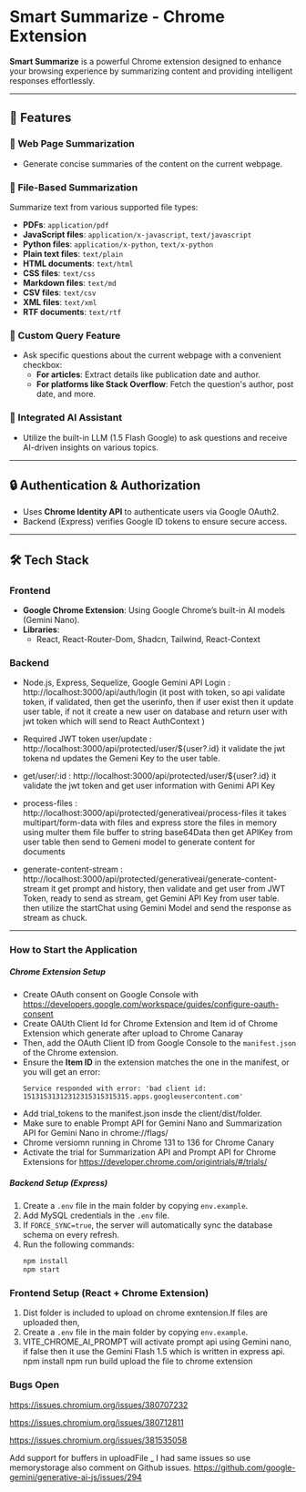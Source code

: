 # Smart Summarize - Chrome Extension

**Smart Summarize** is a powerful Chrome extension designed to enhance your browsing experience by summarizing content and providing intelligent responses effortlessly.

---

## 🚀 Features

### 🔹 Web Page Summarization
- Generate concise summaries of the content on the current webpage.

### 🔹 File-Based Summarization
Summarize text from various supported file types:
- **PDFs**: `application/pdf`
- **JavaScript files**: `application/x-javascript`, `text/javascript`
- **Python files**: `application/x-python`, `text/x-python`
- **Plain text files**: `text/plain`
- **HTML documents**: `text/html`
- **CSS files**: `text/css`
- **Markdown files**: `text/md`
- **CSV files**: `text/csv`
- **XML files**: `text/xml`
- **RTF documents**: `text/rtf`

### 🔹 Custom Query Feature
- Ask specific questions about the current webpage with a convenient checkbox:
  - **For articles**: Extract details like publication date and author.
  - **For platforms like Stack Overflow**: Fetch the question's author, post date, and more.

### 🔹 Integrated AI Assistant
- Utilize the built-in LLM (1.5 Flash Google) to ask questions and receive AI-driven insights on various topics.

---

## 🔒 Authentication & Authorization

- Uses **Chrome Identity API** to authenticate users via Google OAuth2.
- Backend (Express) verifies Google ID tokens to ensure secure access.

---

## 🛠️ Tech Stack

### **Frontend**
- **Google Chrome Extension**: Using Google Chrome’s built-in AI models (Gemini Nano).
- **Libraries**:
  - React, React-Router-Dom, Shadcn, Tailwind, React-Context

### **Backend**
- Node.js, Express, Sequelize, Google Gemini API
Login : http://localhost:3000/api/auth/login 
(it post with token, so api validate token, if validated, then get the userinfo, then if user exist then it update user table, if not it create a new user on database and return user with jwt token which will send to React AuthContext )

- Required JWT token 
user/update : http://localhost:3000/api/protected/user/${user?.id} it validate the jwt tokena nd updates the Gemeni Key to the user table. 

- get/user/:id : http://localhost:3000/api/protected/user/${user?.id} it validate the jwt token and get user information with Genimi API Key

- process-files : http://localhost:3000/api/protected/generativeai/process-files
it takes multipart/form-data with files and express store the files in memory using multer them file buffer to string base64Data then get APIKey from user table then send to Gemeni model to generate content for documents 

- generate-content-stream : http://localhost:3000/api/protected/generativeai/generate-content-stream
it get prompt and history, then validate and get user from JWT Token, ready to send as stream, get Gemini API Key from user table. then utilize the startChat using Gemini Model and send the response as stream as chuck.
---

### How to Start the Application

##### **Chrome Extension Setup**
   - Create OAuth consent  on Google Console with https://developers.google.com/workspace/guides/configure-oauth-consent
   - Create OAUth Client Id for Chrome Extension and Item id of Chrome Extension which generate after upload to Chrome Canaray
   - Then, add the OAuth Client ID from Google Console to the `manifest.json` of the Chrome extension.
   - Ensure the **Item ID** in the extension matches the one in the manifest, or you will get an error:
     ```
     Service responded with error: 'bad client id: 15131531312312315315315315.apps.googleusercontent.com'
     ```
   - Add trial_tokens to the manifest.json insde the client/dist/folder.
   - Make sure to enable Prompt API for Gemini Nano and  Summarization API for Gemini Nano in chrome://flags/
   - Chrome versiomn running in Chrome 131 to 136 for Chrome Canary 
   - Activate the trial for Summarization API and Prompt API for Chrome Extensions for https://developer.chrome.com/origintrials/#/trials/

##### Backend Setup (Express)
1. Create a `.env` file in the main folder by copying `env.example`.
2. Add MySQL credentials in the `.env` file.
3. If `FORCE_SYNC=true`, the server will automatically sync the database schema on every refresh.
4. Run the following commands:
   ```bash
   npm install
   npm start
   
### Frontend Setup (React + Chrome Extension)
1. Dist folder is included to upload on chrome exntension.If files are uploaded then,
2. Create a `.env` file in the main folder by copying `env.example`.
3. VITE_CHROME_AI_PROMPT will activate prompt api using Gemini nano, if false then it use the Gemini Flash 1.5 which is written in express api. 
npm install
npm run build
upload the file to chrome extension 


### Bugs Open 

https://issues.chromium.org/issues/380707232

https://issues.chromium.org/issues/380712811

https://issues.chromium.org/issues/381535058


Add support for buffers in uploadFile _ I had same issues so use memorystorage also comment on Github issues. 
https://github.com/google-gemini/generative-ai-js/issues/294
